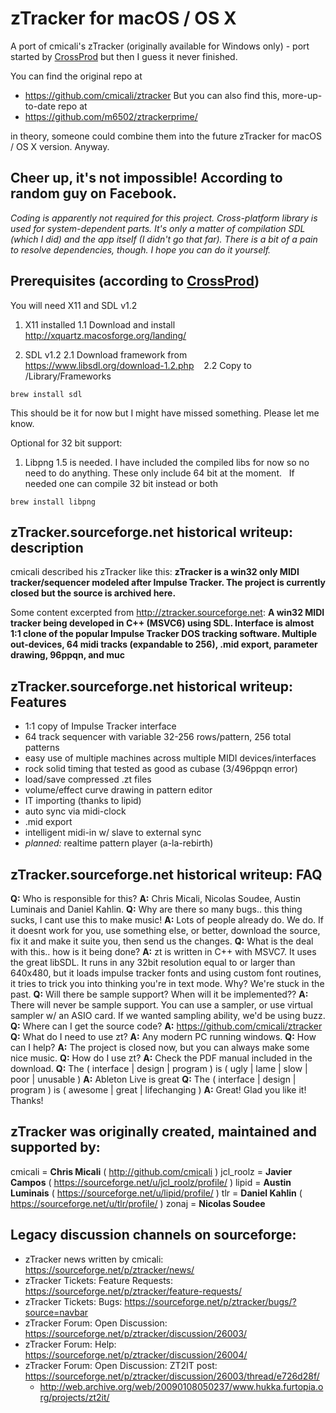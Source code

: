 # zTracker for macOS / OS X

A port of cmicali's zTracker (originally available for Windows only) - port started by [CrossProd](https://github.com/CrossProd) but then I guess it never finished.

You can find the original repo at 
* https://github.com/cmicali/ztracker
But you can also find this, more-up-to-date repo at
* https://github.com/m6502/ztrackerprime/

in theory, someone could combine them into the future zTracker for macOS / OS X version. Anyway.

## Cheer up, it's not impossible! According to random guy on Facebook.
*Coding is apparently not required for this project. Cross-platform library is used for system-dependent parts. It's only a matter of compilation SDL (which I did) and the app itself (I didn't go that far). There is a bit of a pain to resolve dependencies, though. I hope you can do it yourself.*

## Prerequisites (according to [CrossProd](https://github.com/CrossProd))
You will need X11 and SDL v1.2

1. X11 installed
    1.1 Download and install http://xquartz.macosforge.org/landing/

2. SDL v1.2
    2.1 Download framework from https://www.libsdl.org/download-1.2.php
    2.2 Copy to /Library/Frameworks
```
brew install sdl 
```
This should be it for now but I might have missed something. Please let me know.

Optional for 32 bit support:
1. Libpng 1.5 is needed. I have included the compiled libs for now so no need to do anything. These only include 64 bit at the moment.
   If needed one can compile 32 bit instead or both
```
brew install libpng
```


## zTracker.sourceforge.net historical writeup: description

cmicali described his zTracker like this:
**zTracker is a win32 only MIDI tracker/sequencer modeled after Impulse Tracker.
The project is currently closed but the source is archived here.**

Some content excerpted from http://ztracker.sourceforge.net:
**A win32 MIDI tracker being developed in C++ (MSVC6) using SDL. Interface is almost 1:1 clone of the popular Impulse Tracker DOS tracking software. Multiple out-devices, 64 midi tracks (expandable to 256), .mid export, parameter drawing, 96ppqn, and muc**
## zTracker.sourceforge.net historical writeup: Features


* 1:1 copy of Impulse Tracker interface
* 64 track sequencer with variable 32-256 rows/pattern, 256 total patterns
* easy use of multiple machines across multiple MIDI devices/interfaces
* rock solid timing that tested as good as cubase (3/496ppqn error)
* load/save compressed .zt files
* volume/effect curve drawing in pattern editor
* IT importing (thanks to lipid)
* auto sync via midi-clock
* .mid export
* intelligent midi-in w/ slave to external sync
* *planned:* realtime pattern player (a-la-rebirth)

## zTracker.sourceforge.net historical writeup: FAQ

**Q:** Who is responsible for this?
**A:** Chris Micali, Nicolas Soudee, Austin Luminais and Daniel Kahlin.
**Q:** Why are there so many bugs.. this thing sucks, I cant use this to make music!
**A:** Lots of people already do. We do. If it doesnt work for you, use something else, or better, download the source, fix it and make it suite you, then send us the changes.
**Q:** What is the deal with this.. how is it being done?
**A:** zt is written in C++ with MSVC7. It uses the great libSDL. It runs in any 32bit resolution equal to or larger than 640x480, but it loads impulse tracker fonts and using custom font routines, it tries to trick you into thinking you're in text mode. Why? We're stuck in the past.
**Q:** Will there be sample support? When will it be implemented??
**A:** There will never be sample support. You can use a sampler, or use virtual sampler w/ an ASIO card. If we wanted sampling ability, we'd be using buzz.
**Q:** Where can I get the source code?
**A:** https://github.com/cmicali/ztracker
**Q:** What do I need to use zt?
**A:** Any modern PC running windows.
**Q:** How can I help?
**A:** The project is closed now, but you can always make some nice music.
**Q:** How do I use zt?
**A:** Check the PDF manual included in the download.
**Q:** The ( interface | design | program ) is ( ugly | lame | slow | poor | unusable )
**A:** Ableton Live is great
**Q:** The ( interface | design | program ) is ( awesome | great | lifechanging )
**A:** Great! Glad you like it! Thanks!

## zTracker was originally created, maintained and supported by:
cmicali = **Chris Micali** ( http://github.com/cmicali )
jcl_roolz = **Javier Campos** ( https://sourceforge.net/u/jcl_roolz/profile/ )
lipid = **Austin Luminais** ( https://sourceforge.net/u/lipid/profile/ )
tlr = **Daniel Kahlin** ( https://sourceforge.net/u/tlr/profile/ )
zonaj = **Nicolas Soudee**

## Legacy discussion channels on sourceforge:
- zTracker news written by cmicali: https://sourceforge.net/p/ztracker/news/
- zTracker Tickets: Feature Requests: https://sourceforge.net/p/ztracker/feature-requests/
- zTracker Tickets: Bugs: https://sourceforge.net/p/ztracker/bugs/?source=navbar
- zTracker Forum: Open Discussion: https://sourceforge.net/p/ztracker/discussion/26003/
- zTracker Forum: Help: https://sourceforge.net/p/ztracker/discussion/26004/
- zTracker Forum: Open Discussion: ZT2IT post: https://sourceforge.net/p/ztracker/discussion/26003/thread/e726d28f/     
    - http://web.archive.org/web/20090108050237/www.hukka.furtopia.org/projects/zt2it/

